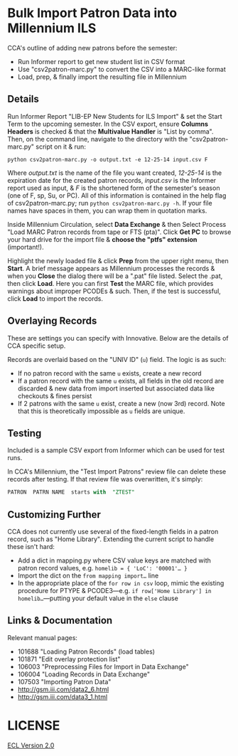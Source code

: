 # Bulk Import Patron Data into Millennium ILS

CCA's outline of adding new patrons before the semester:

- Run Informer report to get new student list in CSV format
- Use "csv2patron-marc.py" to convert the CSV into a MARC-like format
- Load, prep, & finally import the resulting file in Millennium

## Details

Run Informer Report "LIB-EP New Students for ILS Import" & set the Start Term to the upcoming semester. In the CSV export, ensure **Columns Headers** is checked & that the **Multivalue Handler** is "List by comma". Then, on the command line, navigate to the directory with the "csv2patron-marc.py" script on it & run:

```
python csv2patron-marc.py -o output.txt -e 12-25-14 input.csv F
```

Where _output.txt_ is the name of the file you want created, _12-25-14_ is the expiration date for the created patron records, _input.csv_ is the Informer report used as input, & _F_ is the shortened form of the semester's season (one of F, sp, Su, or PC). All of this information is contained in the help flag of csv2patron-marc.py; run `python csv2patron-marc.py -h`. If your file names have spaces in them, you can wrap them in quotation marks.

Inside Millennium Circulation, select **Data Exchange** & then Select Process "Load MARC Patron records from tape or FTS (pta)". Click **Get PC** to browse your hard drive for the import file & **choose the "ptfs" extension** (important!).

Highlight the newly loaded file & click **Prep** from the upper right menu, then **Start**. A brief message appears as Millennium processes the records & when you **Close** the dialog there will be a ".pat" file listed. Select the .pat, then click **Load**. Here you can first **Test** the MARC file, which provides warnings about improper PCODEs & such. Then, if the test is successful, click **Load** to import the records.

## Overlaying Records

These are settings you can specify with Innovative. Below are the details of CCA specific setup.

Records are overlaid based on the "UNIV ID" (`u`) field. The logic is as such:

- If no patron record with the same `u` exists, create a new record
- If a patron record with the same `u` exists, all fields in the old record are discarded & new data from import inserted but associated data like checkouts & fines persist
- If 2 patrons with the same `u` exist, create a new (now 3rd) record. Note that this is theoretically impossible as `u` fields are unique.

## Testing

Included is a sample CSV export from Informer which can be used for test runs.

In CCA's Millennium, the "Test Import Patrons" review file can delete these records after testing. If that review file was overwritten, it's simply:

```sql
PATRON  PATRN NAME  starts with  "ZTEST"
```

## Customizing Further

CCA does not currently use several of the fixed-length fields in a patron record, such as "Home Library". Extending the current script to handle these isn't hard:

- Add a dict in mapping.py where CSV value keys are matched with patron record values, e.g. `homelib = { 'LoC': '00001'… }`
- Import the dict on the `from mapping import…` line
- In the appropriate place of the `for row in csv` loop, mimic the existing procedure for PTYPE & PCODE3—e.g. `if row['Home Library'] in homelib…`—putting your default value in the `else` clause

## Links & Documentation

Relevant manual pages:
- 101688 "Loading Patron Records" (load tables)
- 101871 "Edit overlay protection list"
- 106003 "Preprocessing Files for Import in Data Exchange"
- 106004 "Loading Records in Data Exchange"
- 107503 "Importing Patron Data"
- http://gsm.iii.com/data2_6.html
- http://gsm.iii.com/data3_1.html

# LICENSE

[ECL Version 2.0](https://opensource.org/licenses/ECL-2.0)
